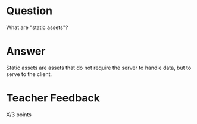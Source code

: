 # Question

What are "static assets"?

# Answer
Static assets are assets that do not require the server to handle data, but to serve to the client.
# Teacher Feedback

X/3 points
